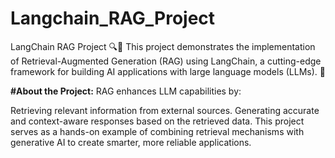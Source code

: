 # Langchain_RAG_Project
LangChain RAG Project 🔍🤖 This project demonstrates the implementation of Retrieval-Augmented Generation (RAG) using LangChain, a cutting-edge framework for building AI applications with large language models (LLMs). 🚀

**#About the Project:**
RAG enhances LLM capabilities by:

Retrieving relevant information from external sources.
Generating accurate and context-aware responses based on the retrieved data.
This project serves as a hands-on example of combining retrieval mechanisms with generative AI to create smarter, more reliable applications.
